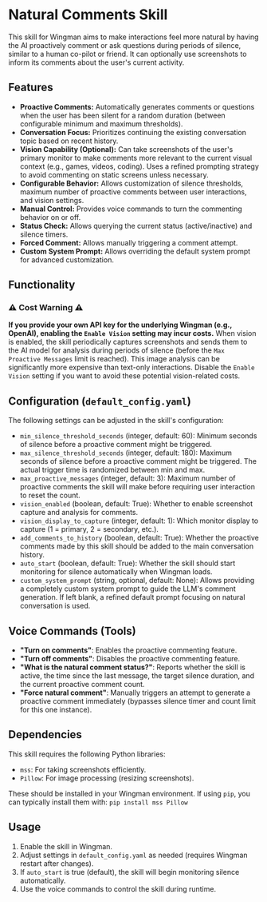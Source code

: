 # Natural Comments Skill

This skill for Wingman aims to make interactions feel more natural by having the AI proactively comment or ask questions during periods of silence, similar to a human co-pilot or friend. It can optionally use screenshots to inform its comments about the user's current activity.

## Features

*   **Proactive Comments:** Automatically generates comments or questions when the user has been silent for a random duration (between configurable minimum and maximum thresholds).
*   **Conversation Focus:** Prioritizes continuing the existing conversation topic based on recent history.
*   **Vision Capability (Optional):** Can take screenshots of the user's primary monitor to make comments more relevant to the current visual context (e.g., games, videos, coding). Uses a refined prompting strategy to avoid commenting on static screens unless necessary.
*   **Configurable Behavior:** Allows customization of silence thresholds, maximum number of proactive comments between user interactions, and vision settings.
*   **Manual Control:** Provides voice commands to turn the commenting behavior on or off.
*   **Status Check:** Allows querying the current status (active/inactive) and silence timers.
*   **Forced Comment:** Allows manually triggering a comment attempt.
*   **Custom System Prompt:** Allows overriding the default system prompt for advanced customization.

## Functionality

### ⚠️ Cost Warning ⚠️

**If you provide your own API key for the underlying Wingman (e.g., OpenAI), enabling the `Enable Vision` setting may incur costs.** When vision is enabled, the skill periodically captures screenshots and sends them to the AI model for analysis during periods of silence (before the `Max Proactive Messages` limit is reached). This image analysis can be significantly more expensive than text-only interactions. Disable the `Enable Vision` setting if you want to avoid these potential vision-related costs.

## Configuration (`default_config.yaml`)

The following settings can be adjusted in the skill's configuration:

*   `min_silence_threshold_seconds` (integer, default: 60): Minimum seconds of silence before a proactive comment might be triggered.
*   `max_silence_threshold_seconds` (integer, default: 180): Maximum seconds of silence before a proactive comment might be triggered. The actual trigger time is randomized between min and max.
*   `max_proactive_messages` (integer, default: 3): Maximum number of proactive comments the skill will make before requiring user interaction to reset the count.
*   `vision_enabled` (boolean, default: True): Whether to enable screenshot capture and analysis for comments.
*   `vision_display_to_capture` (integer, default: 1): Which monitor display to capture (1 = primary, 2 = secondary, etc.).
*   `add_comments_to_history` (boolean, default: True): Whether the proactive comments made by this skill should be added to the main conversation history.
*   `auto_start` (boolean, default: True): Whether the skill should start monitoring for silence automatically when Wingman loads.
*   `custom_system_prompt` (string, optional, default: None): Allows providing a completely custom system prompt to guide the LLM's comment generation. If left blank, a refined default prompt focusing on natural conversation is used.

## Voice Commands (Tools)

*   **"Turn on comments"**: Enables the proactive commenting feature.
*   **"Turn off comments"**: Disables the proactive commenting feature.
*   **"What is the natural comment status?"**: Reports whether the skill is active, the time since the last message, the target silence duration, and the current proactive comment count.
*   **"Force natural comment"**: Manually triggers an attempt to generate a proactive comment immediately (bypasses silence timer and count limit for this one instance).

## Dependencies

This skill requires the following Python libraries:

*   `mss`: For taking screenshots efficiently.
*   `Pillow`: For image processing (resizing screenshots).

These should be installed in your Wingman environment. If using `pip`, you can typically install them with:
`pip install mss Pillow`

## Usage

1.  Enable the skill in Wingman.
2.  Adjust settings in `default_config.yaml` as needed (requires Wingman restart after changes).
3.  If `auto_start` is true (default), the skill will begin monitoring silence automatically.
4.  Use the voice commands to control the skill during runtime. 
